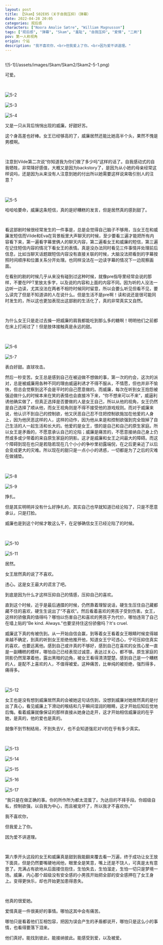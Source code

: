```yaml
---
layout: post
title: 【Skam】S02E05（关于自我压抑）（弹幕）
date: 2022-04-28 20:05
categories: 观后感
characters: ["Noora Amalie Sætre", "William Magnusson"]
tags: ["观后感", "弹幕", "Skam", "羞耻", "自我压抑", "爱情", "二刷"]
pov: 第一人称视角
origin: 个站
description: "我不喜欢你，<br>但我爱上了你。<br>因为爱不讲道理。"
---
```


<br>
![5-1](/assets/images/Skam/Skam2/Skam2-5-1.png)
<br>

可爱。

<br><br>
![5-2](/assets/images/Skam/Skam2/Skam2-5-2.png)
<br><br>
![5-3](/assets/images/Skam/Skam2/Skam2-5-3.png)
<br><br>
![5-4](/assets/images/Skam/Skam2/Skam2-5-4.png)
<br>

又是一只从背后悄悄出现的威廉。好甜好苏。

这个身高差也好棒。女王已经够高的了，威廉居然还能比她高半个头，果然不愧是男模啊。

<br>

注意到Vilde第二次说“你知道我为你们做了多少吗”这样的话了。自我感动式的自我牺牲，非常降好感值，大概又是因为backstory了，是因为从小她的母亲经常这样说吗，还是因为从来没有人注意到她的付出所以她需要这样说来吸引别人的注意？

<br><br>
![5-5](/assets/images/Skam/Skam2/Skam2-5-5.png)
<br>

哈哈哈要命，威廉这条短信，真的是好糟糕的发言，但是居然真的感到甜了。

<br>

看这部剧时候很经常发生的一件事是，总是会觉得自己脑子不够用，当女王在和威廉发短信而Vilde和Eva在背景板里大声聊天的时候，至少要看三遍才能把所有内容看下来，第一遍看字幕里俩人的聊天内容，第二遍看女王和威廉的短信，第三遍在记住短信内容的情况下看女王的表情。真是没办法同时看见三件事情并处理前后信息，比如当聊天话题跟短信内容没有直接关联的时候，大脑没法把看到的字幕按照时间顺序和位置关系分开处理。也同样没法在一边读字幕的情况下一边观察画面。

在看别的剧的时候几乎从来没有碰到过这种时候，就像pre指导里经常会说的那样，不要在PPT里放太多字，以及说的内容和上面的内容不同。因为听的人没法一边听一边读，尤其没法在两者不相符时候同时留意，所以会要么听见但看不见，要么读完了但是不知道讲的人在说什么。但是生活不是pre啊！读和说还是很可能同时发生的，所以这也更加表现出这部剧的生活化了，真的非常真实又自然。

<br>

为什么女王只是走过去搡一把威廉的肩我都能吃到那么多的糖啊！明明他们之前都在床上打闹过了！但是肢体接触真是永远的甜。

<br><br>
![5-6](/assets/images/Skam/Skam2/Skam2-5-6.png)
<br><br>
![5-7](/assets/images/Skam/Skam2/Skam2-5-7.png)
<br>

表白好甜。直球攻击。

然后一秒变苦。女王总是感到自己在被迫做不想做的事，第一次的约会，这次的派对，总是被威廉用各种不同的理由威逼利诱才不得不服从，不情愿，但也并非不愉快，但总会觉察到这不会是平时的自己愿意做的。而威廉，每次在听到女王抱怨被强迫做什么的时候本来在笑的表情也会直接冷下来，“你不想来可以不来”，威逼利诱他确实做了，但真正选择是否要做的人是女王自己，所以从他的视角，女王仍然是自己选择了顺从他，而女王视角则是不得不接受他的游戏规则。而对于威廉来说，他认识不到自己的控制欲，他又厌恶自己忍不住把控制欲施加在他爱的人身上，因为他厌恶这样的人，这样的动作，因为他从来是和控制欲强到完全毁掉了自己生活的人一起生活和长大的。他爱的是女王，恨的是自己和自己的原生家庭。所以女王是矛盾的，不愿意承认自己的沦陷；威廉是痛苦的，不愿意接纳自己身上仍然或多或少带着的来自原生家庭的阴影。这才是威廉和女王之间最大的障碍。而这个障碍到现在也只是若隐若现在几个小小的争吵里初露端倪，在之后更亲近了以后会变成更大的灾难。所以现在的甜只是一点小小的诱惑，一切都是为了之后的灾难在做铺垫。

<br><br>
![5-8](/assets/images/Skam/Skam2/Skam2-5-8.png)
<br><br>
![5-9](/assets/images/Skam/Skam2/Skam2-5-9.png)
<br>

挣扎。

但是其实明明并没有什么好挣扎的，其实自己也早就知道已经沦陷了，只是不愿意承认，只是打脸。

威廉也是到这个时候才敢这么干，在足够确信女王已经沦陷了的时候。

<br><br>
![5-10](/assets/images/Skam/Skam2/Skam2-5-10.png)
<br><br>
![5-11](/assets/images/Skam/Skam2/Skam2-5-11.png)
<br>

居然。

女王居然真的说了不喜欢。

违心。这是女王最大的谎言了吧。

到底是因为什么才这样压抑自己的情感，压抑自己的喜欢。

直到这个时候，近乎是最后通牒的时候，仍然靠着理智说话，硬生生压住自己藏都藏不住的喜欢，硬生生说出了“不喜欢”。然后看着喜欢的男孩子受到伤害。女王，这样的骄傲真的值得吗？哪怕以伤害自己和喜欢的男孩子为代价，哪怕违背了自己在墙上贴的“Be kind. Always.”也要坚持住这份骄傲吗？It's cruel.

威廉这下真的有被伤到。从一开始自信会赢，到等着女王看着女王眼睛时候变得越来越不确定，到真的听到女王拒绝他推开他，知道女王宁可违心，宁可压抑住真实的喜欢，也要远离他。感到自己或许真的不够好，感到自己在喜欢的女孩心里一直是一副糟糕的模样，哪怕自己已经表现过诚意，表达过关心，都不够。原生家庭的阴影仍然笼罩着他，露出黑暗的边角，被女王看得清清楚楚。感到自己是一个糟糕的人，是配不上喜欢的人，不值得被爱。这种痛苦，比单纯的被拒绝，强烈得多，痛得多。

<br><br>
![5-12](/assets/images/Skam/Skam2/Skam2-5-12.png)
<br>

女王也是没有想到威廉居然真的会被她这句话伤到，没想到威廉对她居然真的是付出了真心，看见威廉上下滑动的喉结和几乎瞬间湿润的眼睛，这才开始后知后觉地后悔。看着威廉就像保证的那样直接从她身边走开，这才开始相信威廉说的在乎她，是真的，他的爱也是真的。

就像不到节制结局，不到失去V，也不会知道强尼对V的在乎有多少真实。

<br><br>
![5-13](/assets/images/Skam/Skam2/Skam2-5-13.png)
<br><br>
![5-14](/assets/images/Skam/Skam2/Skam2-5-14.png)
<br><br>
![5-15](/assets/images/Skam/Skam2/Skam2-5-15.png)
<br><br>
![5-16](/assets/images/Skam/Skam2/Skam2-5-16.png)
<br><br>
![5-17](/assets/images/Skam/Skam2/Skam2-5-17.png)
<br>

“我只是在做正确的事。你的所作所为都太混蛋了。为达目的不择手段。你超级自私，控制欲强，以自我为中心，而且被宠坏了，所以我才不喜欢你。”

我不喜欢你，

但我爱上了你。

因为爱不讲道理。

<br>

第六季开头这段的女王和威廉真是甜到我能翻来覆去看一万遍，终于成功让女王放下面具，但是仍然要嘴硬地闹他，眼里全是笑意，嘴上还是不饶人，可真是太有意思了。充满占有欲地从后面搂住抱住，生怕失去，生怕溜走，生怕一切只是梦境一场。威廉，内心那个超级没有安全感的小男孩开始把全部的安全感押在了女王身上。变得更快乐，却也开始更加患得患失。

<br>

他真的很爱她。

爱情真是一件很美好的事情。哪怕这其中会有痛苦。

哪怕只是看着他们互相包容，把因为误会产生的矛盾都说开，哪怕只是这么小的事情，也看得要落下泪来。

他们真好。能找到彼此，能接纳彼此。能感受到爱，以及被爱。
